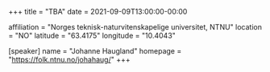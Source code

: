 +++
title = "TBA"
date = 2021-09-09T13:00:00-00:00

affiliation = "Norges teknisk-naturvitenskapelige universitet, NTNU"
location = "NO"
latitude = "63.4175"
longitude = "10.4043"

[speaker]
  name = "Johanne Haugland"
  homepage = "https://folk.ntnu.no/johahaug/"
+++
